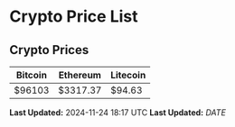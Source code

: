 # Crypto Price List

## Crypto Prices
| Bitcoin | Ethereum | Litecoin |
| ------- | -------- | -------- |
| $96103 | $3317.37 | $94.63 |
**Last Updated:** 2024-11-24 18:17 UTC
**Last Updated:** $DATE$
